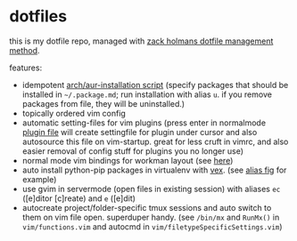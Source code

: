 dotfiles
========

this is my dotfile repo, managed with [zack holmans dotfile management method](https://github.com/holman/dotfiles).

features:
 - idempotent [arch/aur-installation script](https://github.com/jonathanewerner/dotfiles/blob/master/bin/packages.py) (specify packages that should be installed in `~/.package.md`; run installation with alias `u`. if you remove packages from file, they will be uninstalled.)
 - topically ordered vim config
 - automatic setting-files for vim plugins (press enter in normalmode [plugin file](https://github.com/jonathanewerner/dotfiles/blob/master/vim/plugins.vim) will create settingfile for plugin under cursor and also autosource this file on vim-startup. great for less cruft in vimrc, and also easier removal of config stuff for plugins you no longer use)
 - normal mode vim bindings for workman layout (see [here](https://github.com/jonathanewerner/dotfiles/blob/master/vim/mappingsNormal.vim))
 - auto install python-pip packages in virtualenv with [vex](https://pypi.python.org/pypi/vex). (see [alias fig](https://github.com/jonathanewerner/dotfiles/blob/master/zsh/aliases.zsh) for example)
 - use gvim in servermode (open files in existing session) with aliases `ec` ([e]ditor [c]reate) and `e` ([e]dit)
 - autocreate project/folder-specific tmux sessions and auto switch to them on vim file open. superduper handy. (see `/bin/mx` and `RunMx()` in `vim/functions.vim` and autocmd in `vim/filetypeSpecificSettings.vim`)
  
